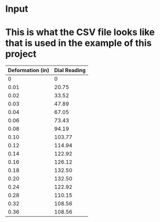 # Input

# This is what the CSV file looks like that is used in the example of this project

Deformation (in) | Dial Reading
------------ | -------------
0  |    0
0.01  |   20.75
0.02  |   33.52
0.03  |   47.89
0.04  |   67.05
0.06  |   73.43
0.08  |   94.19
0.10  |   103.77
0.12  |   114.94
0.14  |   122.92
0.16  |   126.12
0.18  |   132.50
0.20  |   132.50
0.24  |   122.92
0.28  |   110.15
0.32  |   108.56
0.36  |   108.56
